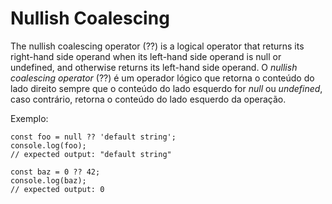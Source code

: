 # Nullish Coalescing

The nullish coalescing operator (??) is a logical operator that returns its right-hand side operand when its left-hand side operand is null or undefined, and otherwise returns its left-hand side operand.
O *nullish coalescing operator* (??) é um operador lógico que retorna o conteúdo do lado direito sempre que o conteúdo do lado esquerdo for *null* ou *undefined*, caso contrário, retorna o conteúdo do lado esquerdo da operação.

Exemplo:
```
const foo = null ?? 'default string';
console.log(foo);
// expected output: "default string"

const baz = 0 ?? 42;
console.log(baz);
// expected output: 0

```